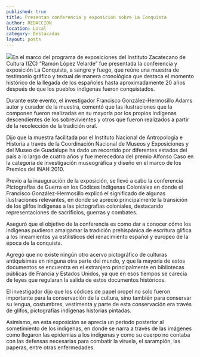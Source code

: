 ```yaml
---
published: true
title: Presentan conferencia y exposición sobre La Conquista
author: REDACCION
location: Local
category: Destacadas
layout: posts
---
```


![](http://i.imgur.com/QX3K6Bkm.jpg)En el marco del programa de exposiciones del Instituto Zacatecano de Cultura (IZC) “Ramón López Velarde” fue presentada la conferencia y exposición La Conquista, a sangre y fuego, que reúne una muestra de testimonio gráfico y textual de manera cronológica que destaca el momento histórico de la llegada de los españoles hasta aproximadamente 20 años después de que los pueblos indígenas fueron conquistados.

Durante este evento, el investigador Francisco González-Hermosillo Adams autor y curador de la muestra, comentó que las ilustraciones que la componen fueron realizadas en su mayoría por los propios indígenas descendientes de los sobrevivientes y otros que fueron realizados a partir de la recolección de la tradición oral.

Dijo que la muestra facilitada por el Instituto Nacional de Antropología e Historia a través de la Coordinación Nacional de Museos y Exposiciones y del Museo de Guadalupe ha dado un recorrido por diferentes estados del país a lo largo de cuatro años y fue merecedora del premio Alfonso Caso en la categoría de investigación museográfica y diseño en el marco de los Premios del INAH 2010.

Previo a la inauguración de la exposición, se llevó a cabo la conferencia Pictografías de Guerra en los Códices Indígenas Coloniales en donde el Francisco González-Hermosillo explicó el significado de algunas ilustraciones relevantes, en donde se apreció principalmente la transición de los glifos indígenas a las pictografías coloniales, destacando representaciones de sacrificios, guerras y combates.

Aseguró que el objetivo de la conferencia es como dar a conocer cómo los indígenas pudieron amalgamar la tradición prehispánica de escritura glifica a los lineamientos ya estilísticos del renacimiento español y europeo de la época de la conquista.

Agregó que no existe ningún otro acervo pictográfico de culturas antiquísimas en ninguna otra parte del mundo, y que la mayoría de estos documentos se encuentra en el extranjero principalmente en bibliotecas públicas de Francia y Estados Unidos, ya que en esos tiempos se carecía de leyes que regularan la salida de estos documentos históricos.

El investigador dijo que los códices de papel oropel no solo fueron importante para la conservación de la cultura, sino también para conservar su lengua, costumbres, vestimenta y parte de esta conservación era través de glifos, pictografías indígenas historias pintadas.

Asimismo, en esta exposición se aprecia un periodo posterior al sometimiento de los indígenas, en donde se narra a través de las imágenes como llegaron las epidemias a los indígenas y como su cuerpo no contaba con las defensas necesarias para combatir la viruela, el sarampión, las paperas, entre otras enfermedades.
